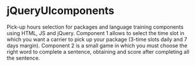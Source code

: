 # jQueryUIcomponents
  Pick-up hours selection for packages and language training components using HTML, JS and jQuery. Component 1 allows to select the time slot in which you want a carrier to pick up your package (3-time slots daily and 7 days margin). Component 2 is a small game in which you must choose the right word to complete a sentence, obtaining and score after completing all the sentence.
